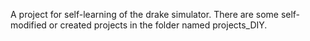 A project for self-learning of the drake simulator. There are some self-modified or created projects in the folder named projects_DIY.
